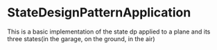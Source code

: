 # StateDesignPatternApplication

This is a basic implementation of the state dp applied to a plane and its three states(in the garage, on the ground, in the air)
